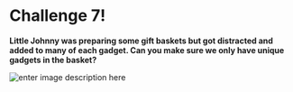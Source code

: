 

# Challenge 7!
**Little Johnny was preparing some gift baskets but got distracted and added to many of each gadget. Can you make sure we only have unique gadgets in the basket?**

![enter image description here](https://media1.tenor.com/m/JFyOgShXJLQAAAAd/empty-box-christmas-present.gif)
